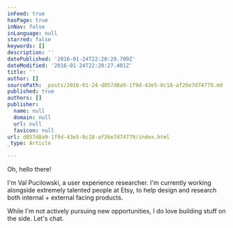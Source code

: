 ```yaml
---
inFeed: true
hasPage: true
inNav: false
inLanguage: null
starred: false
keywords: []
description: ''
datePublished: '2016-01-24T22:20:29.709Z'
dateModified: '2016-01-24T22:20:27.401Z'
title: ''
author: []
sourcePath: _posts/2016-01-24-d057d8a9-1f9d-43e5-8c18-af26e7d74779.md
published: true
authors: []
publisher:
  name: null
  domain: null
  url: null
  favicon: null
url: d057d8a9-1f9d-43e5-8c18-af26e7d74779/index.html
_type: Article

---
```

Oh, hello there!

I'm Val Pucilowski, a user experience researcher. I'm currently working alongside extremely talented people at Etsy, to help design and research both internal + external facing products.

While I'm not actively pursuing new opportunities, I do love building stuff on the side. Let's chat.